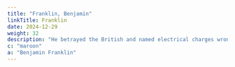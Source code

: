 ```yaml
---
title: "Franklin, Benjamin"
linkTitle: Franklin
date: 2024-12-29
weight: 32
description: "He betrayed the British and named electrical charges wrongly"
c: "maroon"
a: "Benjamin Franklin"
---
```


